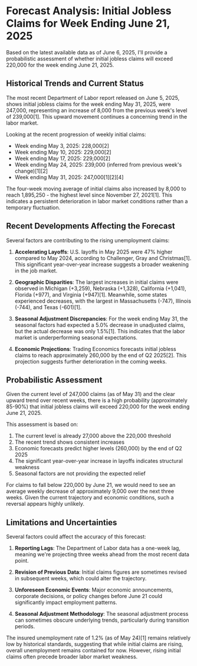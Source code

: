 # Forecast Analysis: Initial Jobless Claims for Week Ending June 21, 2025

Based on the latest available data as of June 6, 2025, I'll provide a probabilistic assessment of whether initial jobless claims will exceed 220,000 for the week ending June 21, 2025.

## Historical Trends and Current Status

The most recent Department of Labor report released on June 5, 2025, shows initial jobless claims for the week ending May 31, 2025, were 247,000, representing an increase of 8,000 from the previous week's level of 239,000[1]. This upward movement continues a concerning trend in the labor market.

Looking at the recent progression of weekly initial claims:
- Week ending May 3, 2025: 228,000[2]
- Week ending May 10, 2025: 229,000[2]
- Week ending May 17, 2025: 229,000[2]
- Week ending May 24, 2025: 239,000 (inferred from previous week's change)[1][2]
- Week ending May 31, 2025: 247,000[1][2][4]

The four-week moving average of initial claims also increased by 8,000 to reach 1,895,250 - the highest level since November 27, 2021[1]. This indicates a persistent deterioration in labor market conditions rather than a temporary fluctuation.

## Recent Developments Affecting the Forecast

Several factors are contributing to the rising unemployment claims:

1. **Accelerating Layoffs**: U.S. layoffs in May 2025 were 47% higher compared to May 2024, according to Challenger, Gray and Christmas[1]. This significant year-over-year increase suggests a broader weakening in the job market.

2. **Geographic Disparities**: The largest increases in initial claims were observed in Michigan (+3,259), Nebraska (+1,328), California (+1,041), Florida (+977), and Virginia (+947)[1]. Meanwhile, some states experienced decreases, with the largest in Massachusetts (-747), Illinois (-744), and Texas (-601)[1].

3. **Seasonal Adjustment Discrepancies**: For the week ending May 31, the seasonal factors had expected a 5.0% decrease in unadjusted claims, but the actual decrease was only 1.5%[1]. This indicates that the labor market is underperforming seasonal expectations.

4. **Economic Projections**: Trading Economics forecasts initial jobless claims to reach approximately 260,000 by the end of Q2 2025[2]. This projection suggests further deterioration in the coming weeks.

## Probabilistic Assessment

Given the current level of 247,000 claims (as of May 31) and the clear upward trend over recent weeks, there is a high probability (approximately 85-90%) that initial jobless claims will exceed 220,000 for the week ending June 21, 2025.

This assessment is based on:

1. The current level is already 27,000 above the 220,000 threshold
2. The recent trend shows consistent increases
3. Economic forecasts predict higher levels (260,000) by the end of Q2 2025
4. The significant year-over-year increase in layoffs indicates structural weakness
5. Seasonal factors are not providing the expected relief

For claims to fall below 220,000 by June 21, we would need to see an average weekly decrease of approximately 9,000 over the next three weeks. Given the current trajectory and economic conditions, such a reversal appears highly unlikely.

## Limitations and Uncertainties

Several factors could affect the accuracy of this forecast:

1. **Reporting Lags**: The Department of Labor data has a one-week lag, meaning we're projecting three weeks ahead from the most recent data point.

2. **Revision of Previous Data**: Initial claims figures are sometimes revised in subsequent weeks, which could alter the trajectory.

3. **Unforeseen Economic Events**: Major economic announcements, corporate decisions, or policy changes before June 21 could significantly impact employment patterns.

4. **Seasonal Adjustment Methodology**: The seasonal adjustment process can sometimes obscure underlying trends, particularly during transition periods.

The insured unemployment rate of 1.2% (as of May 24)[1] remains relatively low by historical standards, suggesting that while initial claims are rising, overall unemployment remains contained for now. However, rising initial claims often precede broader labor market weakness.